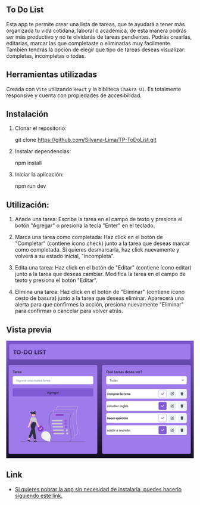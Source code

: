## To Do List

Esta app te permite crear una lista de tareas, que te ayudará a tener más organizada tu vida cotidana, laboral o académica, de esta manera podrás ser más productivo y no te olvidarás de tareas pendientes. 
Podrás crearlas, editarlas, marcar las que completaste o eliminarlas muy facilmente. También tendrás la opción de elegir que tipo de tareas deseas visualizar: completas, incompletas o todas.

## Herramientas utilizadas

Creada con `Vite` utilizando `React` y la bibliteca `Chakra UI`.
Es totalmente responsive y cuenta con propiedades de accesibilidad.

## Instalación

1. Clonar el repositorio:

   git clone https://github.com/Silvana-Lima/TP-ToDoList.git

2. Instalar dependencias:

   npm install

3. Iniciar la aplicación:

   npm run dev

## Utilización:

1. Añade una tarea: Escribe la tarea en el campo de texto y presiona el botón "Agregar" o presiona la tecla "Enter" en el teclado.

2. Marca una tarea como completada: Haz click en el botón de "Completar" (contiene ícono check) junto a la tarea que deseas marcar como completada. Si quieres desmarcarla, haz click nuevamente y volverá a su estado inicial, "incompleta".

3. Edita una tarea: Haz click en el botón de "Editar" (contiene ícono editar) junto a la tarea que deseas cambiar. Modifica la tarea en el campo de texto y presiona el botón "Editar".

4. Elimina una tarea: Haz click en el botón de "Eliminar" (contiene ícono cesto de basura) junto a la tarea que deseas eliminar. Aparecerá una alerta para que confirmes la acción, presiona nuevamente "Eliminar" para confirmar o cancelar para volver atrás.

## Vista previa

<img src="src/assets/imgsocialTags.png" alt="Vista previa de la app To Do List">


## Link

- [Si quieres pobrar la app sin necesidad de instalarla, puedes hacerlo siguiendo este link.](https://tp-to-do-list.vercel.app/)






